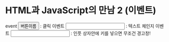 # HTML과 JavaScript의 만남 2 (이벤트)
event 
<input type="button" value="버튼이름" onclick="alert('안녕!')"> : 클릭 이벤트
<input type="text" onchange="alert('changed!')"> : 텍스트 체인지 이벤트
<input type="text" onkeydown="alert('key down!')"> : 인풋 상자안에 키를 넣으면 무조건 경고창!